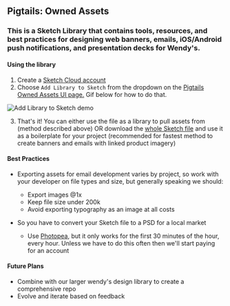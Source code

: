 ## Pigtails: Owned Assets

### This is a Sketch Library that contains tools, resources, and best practices for designing web banners, emails, iOS/Android push notifications, and presentation decks for Wendy's.

#### Using the library

1. Create a <a href="https://sketch.cloud/signup" target="_blank">Sketch Cloud account</a>
2. Choose `Add Library to Sketch` from the dropdown on the [Pigtails Owned Assets UI page.](https://sketch.cloud/s/0A5Ve) Gif below for how to do that.

![Add Library to Sketch demo](https://github.com/eliasjulian/pigtails-ownedassets/blob/master/addtolibrary.gif "Add Library to Sketch demo")

3. That's it! You can either use the file as a library to pull assets from (method described above) OR download the [whole Sketch file](https://sketch.cloud/s/0A5Ve) and use it as a boilerplate for your project (recommended for fastest method to create banners and emails with linked product imagery)


#### Best Practices

* Exporting assets for email development varies by project, so work with your developer on file types and size, but generally speaking we should: 
	* Export images @1x
	* Keep file size under 200k
	* Avoid exporting typography as an image at all costs
	
* So you have to convert your Sketch file to a PSD for a local market
	* Use [Photopea](https://www.photopea.com/), but it only works for the first 30 minutes of the hour, every hour. Unless we have to do this often then we'll start paying for an account


#### Future Plans 
* Combine with our larger wendy's design library to create a comprehensive repo
* Evolve and iterate based on feedback
